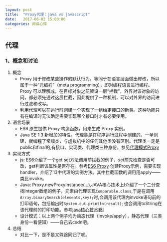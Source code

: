 ```yaml
---
layout: post
title:  "Proxy代理：java vs javascript"
date:   2017-06-02 15:00:00
categories: 阅读心得
---
```


## 代理
### 1、概念和讨论
1. 概念
	* Proxy 用于修改某些操作的默认行为，等同于在语言层面做出修改，所以属于一种“元编程”（meta programming），即对编程语言进行编程。Proxy 可以理解成，在目标对象之前架设一层“拦截”，外界对该对象的访问，都必须先通过这层拦截，因此提供了一种机制，可以对外界的访问进行过滤和改写。
	* 利用代理可以在运行时创建一个实现了一组给定接口的新类。这种功能只有在编译时无法确定需要实现哪个接口时才有必要使用。
2. 语言场景
	* ES6 原生提供 Proxy 构造函数，用来生成 Proxy 实例。
	* Java SE 1.3 新增加的特性。代理类是在程序运行过程中创建的。一单创建，就编程了常规类，与虚拟机中的任何其他类没有区别。代理类一定是public和final的,有接口、实现类、代理类三种身份，参见[代理模式Proxy][3]
3. 实现方式
	* js: ES6介绍了一个get set方法调用前拦截的例子，set前先检查是否可改，get判断该属性是否存在。参考[ES6 Proxy][1] 创建Proxy示例，需要实现handler，介绍了13中代理的实例方法。其中拦截函数的调用用apply——类比invoke。
	* Java: Proxy.newProxyInstance(…),JAVA核心技术上I介绍了一个二分查找Integer数组的例子，元素由代理实现<code>Comparable.class</code>,于是在调用<code>Array.binarySearch(elements,key);</code>时,会调用该代理内invoke语句前的打印语句，包括输出时<code>System.out.println(result);</code>也会调用toString在该代理前的打印功能。参考[java核心技术卷I][2]
	* 设计模式：以上两个例子均为动态代理（invoke/apply），静态代理（三类身份一看便知）——自己去csdn吧。
4. 总结
	* 对比一下，是不是又殊途同归了呢。

> [1]: http://es6.ruanyifeng.com/#docs/proxy "阮一峰 Proxy"
> [2]: java核心技术卷I，第9版 "java core I"
> [3]: http://blog.csdn.net/hguisu/article/details/7542143 " 设计模式（十一）代理模式Proxy（结构型）"

